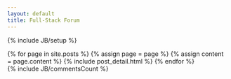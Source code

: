 ```yaml
---
layout: default
title: Full-Stack Forum
---
```

{% include JB/setup %}

<div class="blog-index">  
  {% for page in site.posts %}
    {% assign page = page %}
    {% assign content = page.content %}
    {% include post_detail.html %}
  {% endfor %}
</div>
{% include JB/commentsCount %}
